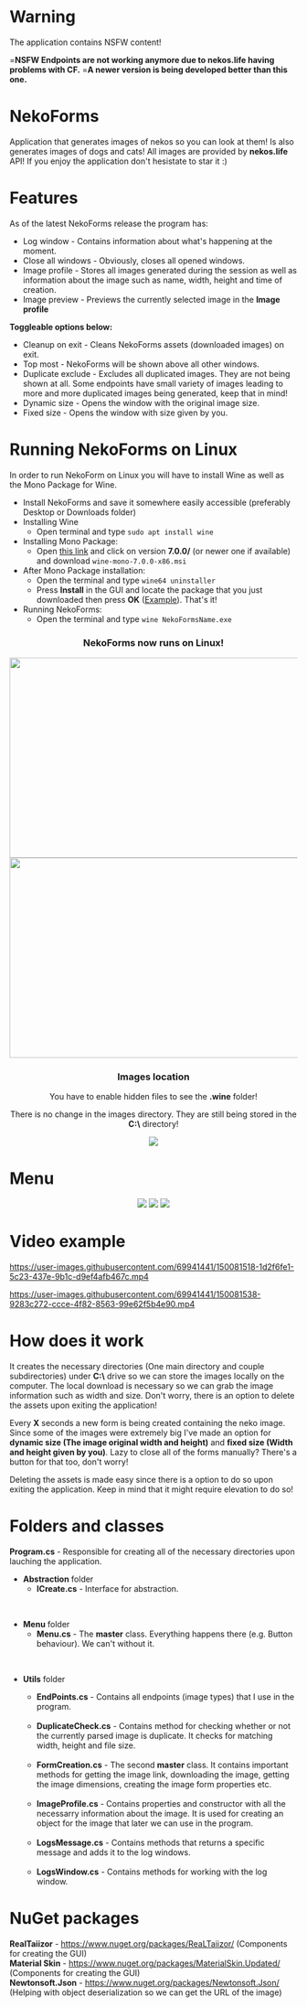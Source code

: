 # Warning
 The application contains NSFW content!
 
 =**NSFW Endpoints are not working anymore due to nekos.life having problems with CF.**
 =**A newer version is being developed better than this one.**

# NekoForms
 Application that generates images of nekos so you can look at them! Is also generates images of dogs and cats! All images are provided by **nekos.life** API! If you enjoy the application don't hesistate to star it :)
 
# Features
 As of the latest NekoForms release the program has:
 * Log window - Contains information about what's happening at the moment.
 * Close all windows - Obviously, closes all opened windows.
 * Image profile - Stores all images generated during the session as well as information about the image such as name, width, height and time of creation.
 * Image preview - Previews the currently selected image in the **Image profile**  
   
 **Toggleable options below:**
 * Cleanup on exit - Cleans NekoForms assets (downloaded images) on exit.
 * Top most - NekoForms will be shown above all other windows.
 * Duplicate exclude - Excludes all duplicated images. They are not being shown at all. Some endpoints have small variety of images leading to more and more duplicated images being generated, keep that in mind!
 * Dynamic size - Opens the window with the original image size.
 * Fixed size - Opens the window with size given by you.

# Running NekoForms on Linux
 In order to run NekoForm on Linux you will have to install Wine as well as the Mono Package for Wine.
* Install NekoForms and save it somewhere easily accessible (preferably Desktop or Downloads folder)
* Installing Wine  
    * Open terminal and type `sudo apt install wine`   
* Installing Mono Package:  
    * Open [this link](https://dl.winehq.org/wine/wine-mono/) and click on version **7.0.0/** (or newer one if available) and download `wine-mono-7.0.0-x86.msi` 
* After Mono Package installation:  
    * Open the terminal and type `wine64 uninstaller`  
    * Press **Install** in the GUI and locate the package that you just downloaded then press **OK** ([Example](https://media.discordapp.net/attachments/933253043028393994/934240984919834634/Image_Example.png)). That's it!
 * Running NekoForms:  
    * Open the terminal and type `wine NekoFormsName.exe`  

<h3 align="center">NekoForms now runs on Linux!</h3>

<p align="center">
  <img src="https://media.discordapp.net/attachments/933253043028393994/934227391759396864/unknown.png" width="750" height="350">
  <img src="https://media.discordapp.net/attachments/933253043028393994/934228314191699968/unknown.png" width="750" height="350">
</p>

<h3 align="center">Images location</h3>
<p align="center">You have to enable hidden files to see the <b>.wine</b> folder!</p>
<p align="center">There is no change in the images directory. They are still being stored in the <b>C:\</b> directory!</p>


<p align="center">
 <img src="https://media.discordapp.net/attachments/933253043028393994/934233070188494938/Save_Location.png">
</p>

# Menu
 <p align="center">
  <img src="https://media.discordapp.net/attachments/933253043028393994/933253093024489502/NekoForms_-_MainTab.png">
  <img src="https://media.discordapp.net/attachments/933253043028393994/933253093502627900/NekoForms_-_SettingsTab.png">
  <img src="https://media.discordapp.net/attachments/933253043028393994/933253093842378842/NekoForms_-_ImageProfileTab.png">
 </p>

# Video example
 https://user-images.githubusercontent.com/69941441/150081518-1d2f6fe1-5c23-437e-9b1c-d9ef4afb467c.mp4  
 
 https://user-images.githubusercontent.com/69941441/150081538-9283c272-ccce-4f82-8563-99e62f5b4e90.mp4

# How does it work
 It creates the necessary directories (One main directory and couple subdirectories) under **C:\\** drive so we can store the images locally on the computer. The local download is necessary so we can grab the image information such as width and size. Don't worry, there is an option to delete the assets upon exiting the application!  
   
 Every **X** seconds a new form is being created containing the neko image. Since some of the images were extremely big I've made an option for **dynamic size (The image original width and height)** and **fixed size (Width and height given by you)**. Lazy to close all of the forms manually? There's a button for that too, don't worry!  
   
 Deleting the assets is made easy since there is a option to do so upon exiting the application. Keep in mind that it might require elevation to do so!  

# Folders and classes
**Program.cs** - Responsible for creating all of the necessary directories upon lauching the application.  

* **Abstraction** folder
    * **ICreate.cs** - Interface for abstraction.

<br>

* **Menu** folder
    * **Menu.cs** - The **master** class. Everything happens there (e.g. Button behaviour). We can't without it.
 
<br>

* **Utils** folder
    * **EndPoints.cs** - Contains all endpoints (image types) that I use in the program.
    
    <br>

    * **DuplicateCheck.cs** - Contains method for checking whether or not the currently parsed image is duplicate. It checks for matching width, height and file size.

    <br>
    
    * **FormCreation.cs** - The second **master** class. It contains important methods for getting the image link, downloading the image, getting the image dimensions, creating the image form properties etc.
        
    <br>
    
    * **ImageProfile.cs** - Contains properties and constructor with all the necessarry information about the image. It is used for creating an object for the image that later we can use in the program.
        
    <br>
    
    * **LogsMessage.cs** - Contains methods that returns a specific message and adds it to the log windows.
        
    <br>
    
    * **LogsWindow.cs** - Contains methods for working with the log window.

# NuGet packages
 **RealTaiizor** - https://www.nuget.org/packages/ReaLTaiizor/ (Components for creating the GUI)  
 **Material Skin** - https://www.nuget.org/packages/MaterialSkin.Updated/ (Components for creating the GUI)  
 **Newtonsoft.Json** - https://www.nuget.org/packages/Newtonsoft.Json/ (Helping with object deserialization so we can get the URL of the image)

